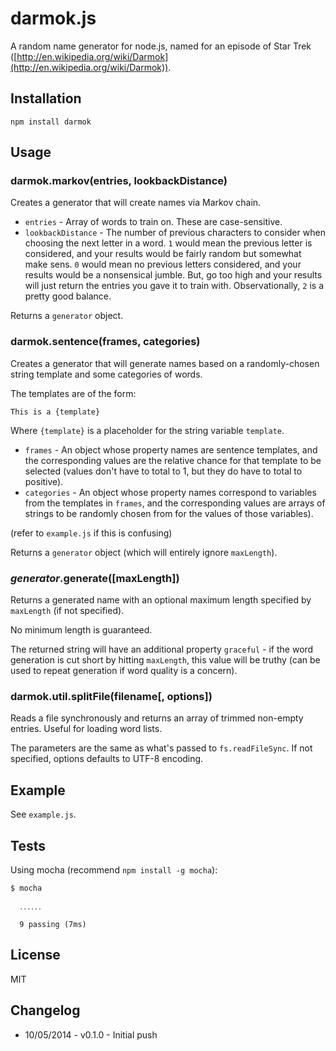 # darmok.js
A random name generator for node.js, named for an episode of Star Trek ([http://en.wikipedia.org/wiki/Darmok](http://en.wikipedia.org/wiki/Darmok)).

## Installation
`npm install darmok`

## Usage
### darmok.markov(entries, lookbackDistance)
Creates a generator that will create names via Markov chain.

* `entries` - Array of words to train on. These are case-sensitive.
* `lookbackDistance` - The number of previous characters to consider when choosing the next letter in a word. `1` would mean the previous letter is considered, and your results would be fairly random but somewhat make sens. `0` would mean no previous letters considered, and your results would be a nonsensical jumble. But, go too high and your results will just return the entries you gave it to train with. Observationally, `2` is a pretty good balance.

Returns a `generator` object.

### darmok.sentence(frames, categories)
Creates a generator that will generate names based on a randomly-chosen string template and some categories of words.

The templates are of the form:

```This is a {template}```

Where `{template}` is a placeholder for the string variable `template`.

* `frames` - An object whose property names are sentence templates, and the corresponding values are the relative chance for that template to be selected (values don't have to total to 1, but they do have to total to positive).
* `categories` - An object whose property names correspond to variables from the templates in `frames`, and the corresponding values are arrays of strings to be randomly chosen from for the values of those variables).

(refer to `example.js` if this is confusing)

Returns a `generator` object (which will entirely ignore `maxLength`).

### *generator*.generate([maxLength])
Returns a generated name with an optional maximum length specified by `maxLength` (if not specified).

No minimum length is guaranteed.

The returned string will have an additional property `graceful` - if the word generation is cut short by hitting `maxLength`, this value will be truthy (can be used to repeat generation if word quality is a concern).

### darmok.util.splitFile(filename[, options])
Reads a file synchronously and returns an array of trimmed non-empty entries. Useful for loading word lists.

The parameters are the same as what's passed to `fs.readFileSync`. If not specified, options defaults to UTF-8 encoding.

## Example
See `example.js`.

## Tests
Using mocha (recommend `npm install -g mocha`):

```
$ mocha
  
  ․․․․․․

  9 passing (7ms)
```

## License
MIT

## Changelog
* 10/05/2014 - v0.1.0 - Initial push
